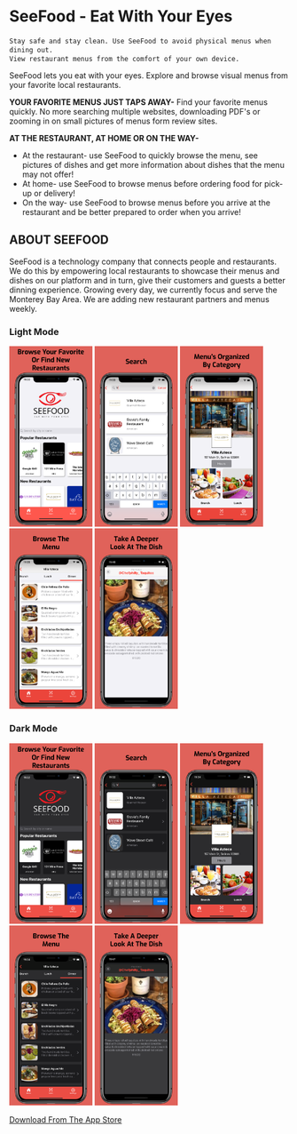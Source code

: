 # SeeFood - Eat With Your Eyes
```
Stay safe and stay clean. Use SeeFood to avoid physical menus when dining out. 
View restaurant menus from the comfort of your own device.
```

SeeFood lets you eat with your eyes. Explore and browse visual menus from your favorite local restaurants.

**YOUR FAVORITE MENUS JUST TAPS AWAY-**
Find your favorite menus quickly. No more searching multiple websites, downloading PDF's or zooming in on small pictures of menus form review sites.

**AT THE RESTAURANT, AT HOME OR ON THE WAY-**
 - At the restaurant- use SeeFood to quickly browse the menu, see pictures of dishes and get more information about dishes that the menu may not offer!
 - At home- use SeeFood to browse menus before ordering food for pick-up or delivery!
 - On the way- use SeeFood to browse menus before you arrive at the restaurant and be better prepared to order when you arrive!

## ABOUT SEEFOOD
SeeFood is a technology company that connects people and restaurants. We do this by empowering local restaurants to showcase their menus and dishes on our platform and in turn, give their customers and guests a better dinning experience.
Growing every day, we currently focus and serve the Monterey Bay Area. We are adding new restaurant partners and menus weekly.


### Light Mode
<img src="HomeScreen.png" width="150" title="hover text"> <img src="Search.png" width="150" title="hover text"> <img src="Categories.png" width="150" title="hover text"> <img src="MenuList.png" width="150" title="hover text"> <img src="Dish.png" width="150" title="hover text">

### Dark Mode
<img src="HomeScreenDark.png" width="150" title="hover text"> <img src="SearchDark.png" width="150" title="hover text"> <img src="CategoriesDark.png" width="150" title="hover text"> <img src="MenuListDark.png" width="150" title="hover text"> <img src="DishDark.png" width="150" title="hover text">

[Download From The App Store]()

